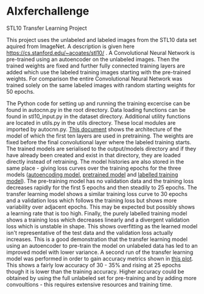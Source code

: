 # AIxferchallenge
STL10 Transfer Learning Project

This project uses the unlabeled and labeled images from the STL10 data set aquired from ImageNet. A description is given here https://cs.stanford.edu/~acoates/stl10/ . A Convolutional Neural Network is pre-trained using an autoencoder on the unlabeled images. Then the trained weights are fixed and further fully connected training layers are added which use the labeled training images starting with the pre-trained weights. 
For comparison the entire Convolutional Neural Network was trained solely on the same labeled images with random starting weights for 50 epochs.

The Python code for setting up and running the training excercise can be found in autocnn.py in the root directory. Data loading functions can be found in stl10_input.py in the dataset directory. Additional utility functions are located in utils.py in the utils directory. These local modules are imported by autocnn.py.
<a href="https://github.com/er1k1/AIxferchallenge/blob/master/model_final_arch.rtf">This document</a> shows the architecture of the model of which the first ten layers are used in pretraining. The weights are fixed before the final convolutional layer where the labeled training starts.
The trained models are serialised to the output/models directory and if they have already been created and exist in that directory, they are loaded directly instead of retraining. The model histories are also stored in the same place - giving loss curves over the training epochs for the three models (<a href="https://github.com/er1k1/AIxferchallenge/blob/master/autoencloss.png" >autoencoding model</a>, <a href= "https://github.com/er1k1/AIxferchallenge/blob/master/xferlearningloss.png">pretrained model</a> and <a href="https://github.com/er1k1/AIxferchallenge/blob/master/labelledtrainingloss.png">labelled training model</a>). The pre-training model has no validation data and the training loss decreases rapidly for the first 5 epochs and then steadily to 25 epochs. The transfer learning model shows a similar training loss curve to 30 epochs and a validation loss which follows the training loss but shows more variability over adjacent epochs. This may be expected but possibly shows a learning rate that is too high. Finally, the purely labelled training model shows a training loss which decreases linearly and a divergent validation loss which is unstable in shape. This shows overfitting as the learned model isn't representative of the test data and the validation loss actually increases. This is a good demonstration that the transfer learning model using an autoencoder to pre-train the model on unlabeled data has led to an improved model with lower variance.
A second run of the transfer learning model was performed in order to gain accuracy metrics shown in <a href="
https://github.com/er1k1/AIxferchallenge/blob/master/accuracy.png">this plot</a>. This shows a fairly low accuracy of 30 - 35% and rising at 25 epochs though it is lower than the training accuracy. Higher accuracy could be obtained by using the full unlabeled set for pre-training and by adding more convoultions - this requires extensive resources and training time.
